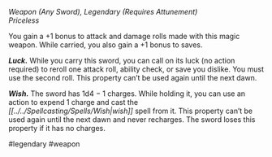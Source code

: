 *Weapon (Any Sword), Legendary (Requires Attunement)*  
*Priceless*

You gain a +1 bonus to attack and damage rolls made with this magic weapon. While carried, you also gain a +1 bonus to saves.

***Luck.*** While you carry this sword, you can call on its luck (no action required) to reroll one attack roll, ability check, or save you dislike. You must use the second roll. This property can’t be used again until the next dawn.

***Wish.*** The sword has 1d4 − 1 charges. While holding it, you can use an action to expend 1 charge and cast the *[[../../Spellcasting/Spells/Wish|wish]]* spell from it. This property can’t be used again until the next dawn and never recharges. The sword loses this property if it has no charges.

#legendary #weapon
